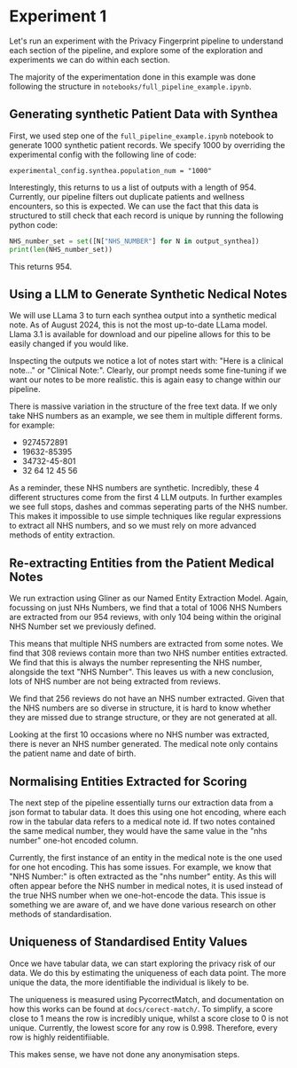 # Experiment 1

Let's run an experiment with the Privacy Fingerprint pipeline to understand each section of the pipeline, and explore some of the exploration and experiments we can do within each section. 

The majority of the experimentation done in this example was done following the structure in `notebooks/full_pipeline_example.ipynb`.

## Generating synthetic Patient Data with Synthea

First, we used step one of the `full_pipeline_example.ipynb` notebook to generate 1000 synthetic patient records. We specify 1000 by overriding the experimental config with the following line of code:

```console
experimental_config.synthea.population_num = "1000"
```

Interestingly, this returns to us a list of outputs with a length of 954. Currently, our pipeline filters out duplicate patients and wellness encounters, so this is expected. We can use the fact that this data is structured to still check that each record is unique by running the following python code:

```python
NHS_number_set = set([N["NHS_NUMBER"] for N in output_synthea])
print(len(NHS_number_set))
```

This returns 954. 

## Using a LLM to Generate Synthetic Nedical Notes

We will use LLama 3 to turn each synthea output into a synthetic medical note. As of August 2024, this is not the most up-to-date LLama model. Llama 3.1 is available for download and our pipeline allows for this to be easily changed if you would like. 

Inspecting the outputs we notice a lot of notes start with: "Here is a clinical note..." or "Clinical Note:". Clearly, our prompt needs some fine-tuning if we want our notes to be more realistic. this is again easy to change within our pipeline. 

There is massive variation in the structure of the free text data. If we only take NHS numbers as an example, we see them in multiple different forms. for example:

- 9274572891
- 19632-85395
- 34732-45-801
- 32 64 12 45 56

As a reminder, these NHS numbers are synthetic. Incredibly, these 4 different structures come from the first 4 LLM outputs. In further examples we see full stops, dashes and commas seperating parts of the NHS number. This makes it impossible to use simple techniques like regular expressions to extract all NHS numbers, and so we must rely on more advanced methods of entity extraction. 

## Re-extracting Entities from the Patient Medical Notes

We run extraction using Gliner as our Named Entity Extraction Model. Again, focussing on just NHs Numbers, we find that a total of 1006 NHS Numbers are extracted from our 954  reviews, with only 104 being within the original NHS Number set we previously defined. 

This means that multiple NHS numbers are extracted from some notes. We find that 308 reviews contain more than two NHS number entities extracted. We find that this is always the number representing the NHS number, alongside the text "NHS Number". This leaves us with a new conclusion, lots of NHS number are not being extracted from reviews. 

We find that 256 reviews do not have an NHS number extracted. Given that the NHS numbers are so diverse in structure, it is hard to know whether they are missed due to strange structure, or they are not generated at all.

Looking at the first 10 occasions where no NHS number was extracted, there is never an NHS number generated. The medical note only contains the patient name and date of birth.  

## Normalising Entities Extracted for Scoring

The next step of the pipeline essentially turns our extraction data from a json format to tabular data. It does this using one hot encoding, where each row in the tabular data refers to a medical note id. If two notes contained the same medical number, they would have the same value in the "nhs number" one-hot encoded column. 

Currently, the first instance of an entity in the medical note is the one used for one hot encoding. This has some issues. For example, we know that "NHS Number:" is often extracted as the "nhs number" entity. As this will often appear before the NHS number in medical notes, it is used instead of the true NHS number when we one-hot-encode the data. This issue is something we are aware of, and we have done various research on other methods of standardisation.

## Uniqueness of Standardised Entity Values

Once we have tabular data, we can start exploring the privacy risk of our data. We do this by estimating the uniqueness of each data point. The more unique the data, the more identifiable the individual is likely to be. 

The uniqueness is measured using PycorrectMatch, and documentation on how this works can be found at `docs/corect-match/`. To simplify, a score close to 1 means the row is incredibly unique, whilst a score close to 0 is not unique. Currently, the lowest score for any row is 0.998. Therefore, every row is highly reidentifiiable. 

This makes sense, we have not done any anonymisation steps. 
